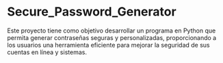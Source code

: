 # Secure_Password_Generator
Este proyecto tiene como objetivo desarrollar un programa en Python que permita generar contraseñas seguras y personalizadas, proporcionando a los usuarios una herramienta eficiente para mejorar la seguridad de sus cuentas en línea y sistemas.
